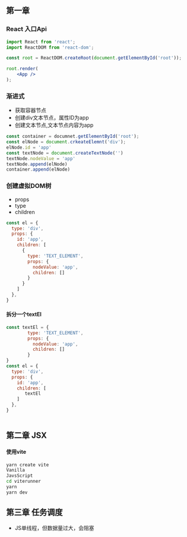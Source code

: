 ## 第一章


### React 入口Api
```jsx
import React from 'react';
import ReactDOM from 'react-dom';

const root = ReactDOM.createRoot(document.getElementById('root'));

root.render(
    <App />
);
```
### 渐进式
+ 获取容器节点
+ 创建div文本节点，属性ID为app
+ 创建文本节点,文本节点内容为app
```js
const container = documnet.getElementById('root');
const elNode = document.crkeateElemnt('div');
elNode.id = 'app'
const textNode = document.createTextNode('')
textNode.nodeValue = 'app'
textNode.append(elNode)
container.append(elNode)
```

### 创建虚拟DOM树
+ props
+ type
+ children

```js
const el = {
  type: 'div',
  props: {
    id: 'app',
    children: [
      {
        type: 'TEXT_ELEMENT',
        props: {
          nodeValue: 'app',
          children: []
        }
      }
    ]
  },
}
```

#### 拆分一个textEl 

```js
const textEl = {
        type: 'TEXT_ELEMENT',
        props: {
          nodeValue: 'app',
          children: []
        }
}
const el = {
  type: 'div',
  props: {
    id: 'app',
    children: [
       textEl
    ]
  },
}

```

```js

```


## 第二章 JSX

#### 使用vite
```bash
yarn create vite 
Vanilla
JavsScript
cd viterunner
yarn 
yarn dev
```


## 第三章 任务调度
+ JS单线程，但数据量过大，会阻塞

